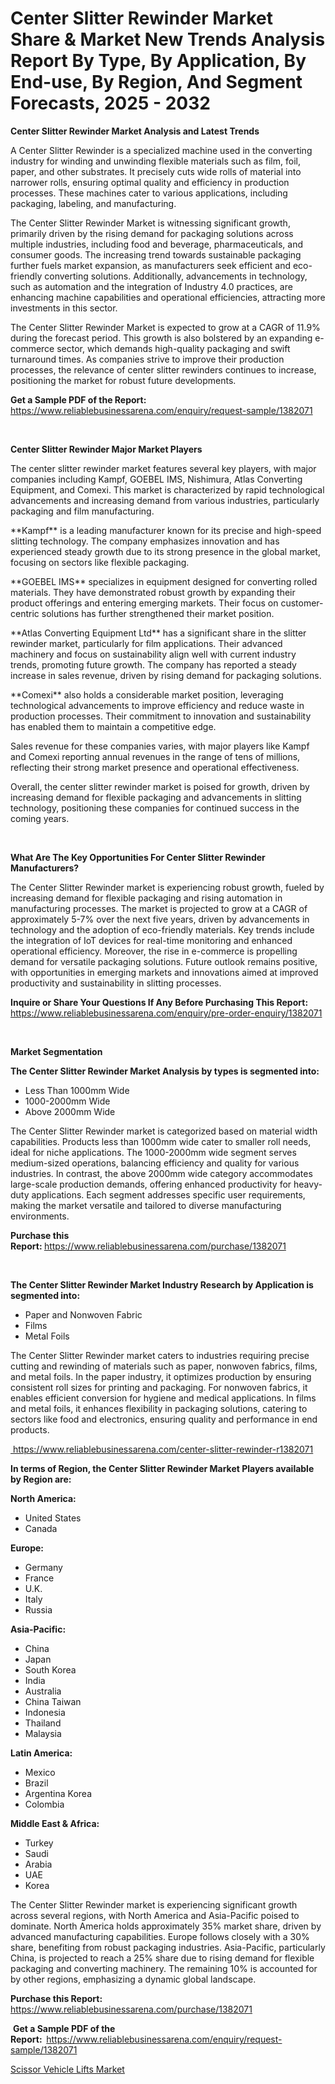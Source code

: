 <p><h1>Center Slitter Rewinder Market Share & Market New Trends Analysis Report By Type, By Application, By End-use, By Region, And Segment Forecasts, 2025 - 2032</h1></p><p><strong>Center Slitter Rewinder Market Analysis and Latest Trends</strong></p>
<p><p>A Center Slitter Rewinder is a specialized machine used in the converting industry for winding and unwinding flexible materials such as film, foil, paper, and other substrates. It precisely cuts wide rolls of material into narrower rolls, ensuring optimal quality and efficiency in production processes. These machines cater to various applications, including packaging, labeling, and manufacturing.</p><p>The Center Slitter Rewinder Market is witnessing significant growth, primarily driven by the rising demand for packaging solutions across multiple industries, including food and beverage, pharmaceuticals, and consumer goods. The increasing trend towards sustainable packaging further fuels market expansion, as manufacturers seek efficient and eco-friendly converting solutions. Additionally, advancements in technology, such as automation and the integration of Industry 4.0 practices, are enhancing machine capabilities and operational efficiencies, attracting more investments in this sector.</p><p>The Center Slitter Rewinder Market is expected to grow at a CAGR of 11.9% during the forecast period. This growth is also bolstered by an expanding e-commerce sector, which demands high-quality packaging and swift turnaround times. As companies strive to improve their production processes, the relevance of center slitter rewinders continues to increase, positioning the market for robust future developments.</p></p>
<p><strong>Get a Sample PDF of the Report:&nbsp;</strong> <a href="https://www.reliablebusinessarena.com/enquiry/request-sample/1382071?utm_campaign=3008&utm_medium=2&utm_source=Github&utm_content=ia&utm_term=08042025&utm_id=center-slitter-rewinder">https://www.reliablebusinessarena.com/enquiry/request-sample/1382071</a></p>
<p>&nbsp;</p>
<p><strong>Center Slitter Rewinder Major Market Players</strong></p>
<p><p>The center slitter rewinder market features several key players, with major companies including Kampf, GOEBEL IMS, Nishimura, Atlas Converting Equipment, and Comexi. This market is characterized by rapid technological advancements and increasing demand from various industries, particularly packaging and film manufacturing.</p><p>**Kampf** is a leading manufacturer known for its precise and high-speed slitting technology. The company emphasizes innovation and has experienced steady growth due to its strong presence in the global market, focusing on sectors like flexible packaging.</p><p>**GOEBEL IMS** specializes in equipment designed for converting rolled materials. They have demonstrated robust growth by expanding their product offerings and entering emerging markets. Their focus on customer-centric solutions has further strengthened their market position.</p><p>**Atlas Converting Equipment Ltd** has a significant share in the slitter rewinder market, particularly for film applications. Their advanced machinery and focus on sustainability align well with current industry trends, promoting future growth. The company has reported a steady increase in sales revenue, driven by rising demand for packaging solutions.</p><p>**Comexi** also holds a considerable market position, leveraging technological advancements to improve efficiency and reduce waste in production processes. Their commitment to innovation and sustainability has enabled them to maintain a competitive edge.</p><p>Sales revenue for these companies varies, with major players like Kampf and Comexi reporting annual revenues in the range of tens of millions, reflecting their strong market presence and operational effectiveness.</p><p>Overall, the center slitter rewinder market is poised for growth, driven by increasing demand for flexible packaging and advancements in slitting technology, positioning these companies for continued success in the coming years.</p></p>
<p>&nbsp;</p>
<p><strong>What Are The Key Opportunities For Center Slitter Rewinder Manufacturers?</strong></p>
<p><p>The Center Slitter Rewinder market is experiencing robust growth, fueled by increasing demand for flexible packaging and rising automation in manufacturing processes. The market is projected to grow at a CAGR of approximately 5-7% over the next five years, driven by advancements in technology and the adoption of eco-friendly materials. Key trends include the integration of IoT devices for real-time monitoring and enhanced operational efficiency. Moreover, the rise in e-commerce is propelling demand for versatile packaging solutions. Future outlook remains positive, with opportunities in emerging markets and innovations aimed at improved productivity and sustainability in slitting processes.</p></p>
<p><strong>Inquire or Share Your Questions If Any Before Purchasing This Report:</strong> <a href="https://www.reliablebusinessarena.com/enquiry/pre-order-enquiry/1382071?utm_campaign=3008&utm_medium=2&utm_source=Github&utm_content=ia&utm_term=08042025&utm_id=center-slitter-rewinder">https://www.reliablebusinessarena.com/enquiry/pre-order-enquiry/1382071</a></p>
<p>&nbsp;</p>
<p><strong>Market Segmentation</strong></p>
<p><strong>The Center Slitter Rewinder Market Analysis by types is segmented into:</strong></p>
<p><ul><li>Less Than 1000mm Wide</li><li>1000-2000mm Wide</li><li>Above 2000mm Wide</li></ul></p>
<p><p>The Center Slitter Rewinder market is categorized based on material width capabilities. Products less than 1000mm wide cater to smaller roll needs, ideal for niche applications. The 1000-2000mm wide segment serves medium-sized operations, balancing efficiency and quality for various industries. In contrast, the above 2000mm wide category accommodates large-scale production demands, offering enhanced productivity for heavy-duty applications. Each segment addresses specific user requirements, making the market versatile and tailored to diverse manufacturing environments.</p></p>
<p><strong>Purchase this Report:&nbsp;</strong><a href="https://www.reliablebusinessarena.com/purchase/1382071?utm_campaign=3008&utm_medium=2&utm_source=Github&utm_content=ia&utm_term=08042025&utm_id=center-slitter-rewinder">https://www.reliablebusinessarena.com/purchase/1382071</a></p>
<p>&nbsp;</p>
<p><strong>The Center Slitter Rewinder Market Industry Research by Application is segmented into:</strong></p>
<p><ul><li>Paper and Nonwoven Fabric</li><li>Films</li><li>Metal Foils</li></ul></p>
<p><p>The Center Slitter Rewinder market caters to industries requiring precise cutting and rewinding of materials such as paper, nonwoven fabrics, films, and metal foils. In the paper industry, it optimizes production by ensuring consistent roll sizes for printing and packaging. For nonwoven fabrics, it enables efficient conversion for hygiene and medical applications. In films and metal foils, it enhances flexibility in packaging solutions, catering to sectors like food and electronics, ensuring quality and performance in end products.</p></p>
<p><a href="https://www.reliablebusinessarena.com/center-slitter-rewinder-r1382071?utm_campaign=3008&utm_medium=2&utm_source=Github&utm_content=ia&utm_term=08042025&utm_id=center-slitter-rewinder">&nbsp;https://www.reliablebusinessarena.com/center-slitter-rewinder-r1382071</a></p>
<p><strong>In terms of Region, the Center Slitter Rewinder Market Players available by Region are:</strong></p>
<p>
    <p> <strong> North America: </strong>
        <ul>
            <li>United States</li>
            <li>Canada</li>
        </ul>
        </p> 
    <p> <strong> Europe: </strong>
        <ul>
            <li>Germany</li>
            <li>France</li>
            <li>U.K.</li>
            <li>Italy</li>
            <li>Russia</li>
        </ul>
        </p> 
    <p> <strong> Asia-Pacific: </strong>
        <ul>
            <li>China</li>
            <li>Japan</li>
            <li>South Korea</li>
            <li>India</li>
            <li>Australia</li>
            <li>China Taiwan</li>
            <li>Indonesia</li>
            <li>Thailand</li>
            <li>Malaysia</li>
        </ul>
        </p> 
    <p> <strong> Latin America: </strong>
        <ul>
            <li>Mexico</li>
            <li>Brazil</li>
            <li>Argentina Korea</li>
            <li>Colombia</li>
        </ul>
        </p> 
    <p> <strong> Middle East & Africa: </strong>
        <ul>
            <li>Turkey</li>
            <li>Saudi</li>
            <li>Arabia</li>
            <li>UAE</li>
            <li>Korea</li>
        </ul>
    </p>
    </p>
<p><p>The Center Slitter Rewinder market is experiencing significant growth across several regions, with North America and Asia-Pacific poised to dominate. North America holds approximately 35% market share, driven by advanced manufacturing capabilities. Europe follows closely with a 30% share, benefiting from robust packaging industries. Asia-Pacific, particularly China, is projected to reach a 25% share due to rising demand for flexible packaging and converting machinery. The remaining 10% is accounted for by other regions, emphasizing a dynamic global landscape.</p></p>
<p><strong>Purchase this Report: </strong><a href="https://www.reliablebusinessarena.com/purchase/1382071?utm_campaign=3008&utm_medium=2&utm_source=Github&utm_content=ia&utm_term=08042025&utm_id=center-slitter-rewinder">https://www.reliablebusinessarena.com/purchase/1382071</a></p>
<p>&nbsp;<strong>Get a Sample PDF of the Report:&nbsp;&nbsp;</strong><a href="https://www.reliablebusinessarena.com/enquiry/request-sample/1382071?utm_campaign=3008&utm_medium=2&utm_source=Github&utm_content=ia&utm_term=08042025&utm_id=center-slitter-rewinder">https://www.reliablebusinessarena.com/enquiry/request-sample/1382071</a></p>
<p><strong></strong></p>
<p><p><a href="https://github.com/akrachveslov/Market-Research-Report-List-1/blob/main/scissor-vehicle-lifts-market.md?utm_campaign=3008&utm_medium=2&utm_source=Github&utm_content=ia&utm_term=08042025&utm_id=center-slitter-rewinder">Scissor Vehicle Lifts Market</a></p></p>